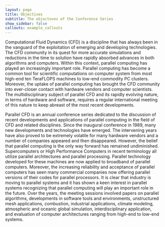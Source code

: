 ```yaml
---
layout: page
title: Objectives
subtitle: The objectoves of the Conference Series
show_sidebar: false
callouts: example_callouts
---
```


Computational Fluid Dynamics (CFD) is a discipline that has always been in the vanguard of the exploitation of emerging and developing technologies. The CFD community in its quest for more accurate simulations and reductions in the time to solution have rapidly absorbed advances in both algorithms and computers. Within this context, parallel computing has played an increasingly important role. Parallel computing has become a common tool for scientific computations on computer system from most high-end ten TeraFLOPS machines to low-end commodity PC clusters. Moreover, the uptake of parallel computing has brought the CFD community into ever-closer contact with hardware vendors and computer scientists. The multidisciplinary subject of parallel CFD and its rapidly evolving nature, in terms of hardware and software, requires a regular international meeting of this nature to keep abreast of the most recent developments.

Parallel CFD is an annual conference series dedicated to the discussion of recent developments and applications of parallel computing in the field of CFD and related disciplines. Since the inaugural conference in 1989, many new developments and technologies have emerged. The intervening years have also proved to be extremely volatile for many hardware vendors and a number of companies appeared and then disappeared. However, the belief that parallel computing is the only way forward has remained undiminished. Supercomputers or High Performance Computers in recent terminology all utilize parallel architectures and parallel processing. Parallel technology developed for these machines are now applied to broadband of parallel computers. Moreover, the increasing reliability and acceptance of parallel computers has seen many commercial companies now offering parallel versions of their codes for parallel processors. It is clear that industry is moving to parallel systems and it has shown a keen interest in parallel systems recognizing that parallel computing will play an important role in the future. Over the years, the meeting sessions involved papers on parallel algorithms, developments in software tools and environments, unstructured mesh applications, combustion, industrial applications, climate modeling, atmospheric and oceanic global simulation, interdisciplinary application, and evaluation of computer architectures ranging from high-end to low-end systems.
